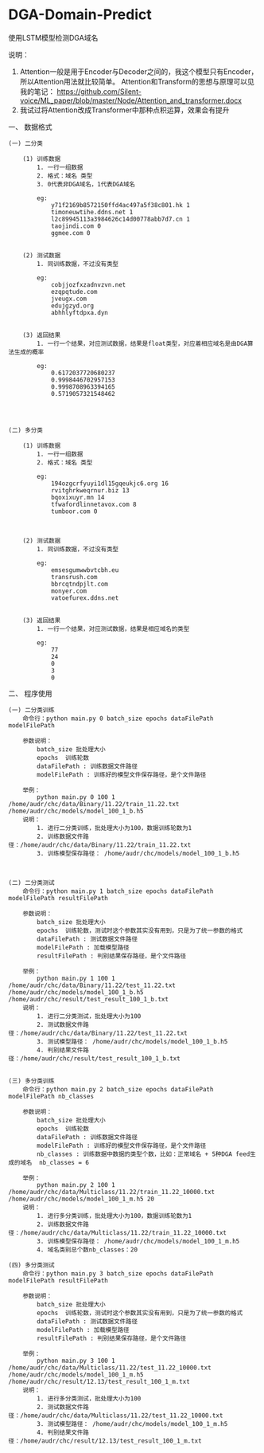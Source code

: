 # DGA-Domain-Predict
使用LSTM模型检测DGA域名


说明：
1. Attention一般是用于Encoder与Decoder之间的，我这个模型只有Encoder，所以Attention用法就比较简单。
Attention和Transform的思想与原理可以见我的笔记：
https://github.com/Silent-voice/ML_paper/blob/master/Node/Attention_and_transformer.docx
2. 我试过将Attention改成Transformer中那种点积运算，效果会有提升



一、 数据格式

    (一) 二分类

        (1) 训练数据
            1. 一行一组数据
            2. 格式：域名 类型
            3. 0代表非DGA域名，1代表DGA域名

            eg:
                y71f2169b8572150ffd4ac497a5f38c801.hk 1
                timoneuwtihe.ddns.net 1
                l2c89945113a3984626c14d00778abb7d7.cn 1
                taojindi.com 0
                ggmee.com 0


        (2) 测试数据
            1. 同训练数据，不过没有类型

            eg:
                cobjjozfxzadnvzvn.net
                ezqpqtude.com
                jveugx.com
                edujgzyd.org
                abhhlyftdpxa.dyn


        (3) 返回结果
            1. 一行一个结果，对应测试数据，结果是float类型，对应着相应域名是由DGA算法生成的概率

            eg:
                0.6172037720680237
                0.9998446702957153
                0.9998708963394165
                0.5719057321548462




    (二) 多分类

        (1) 训练数据
            1. 一行一组数据
            2. 格式：域名 类型

            eg:
                194ozgcrfyuyi1dl15gqeukjc6.org 16
                rvitghrkweqrnur.biz 13
                bqoxixuyr.mn 14
                tfwafordlinnetavox.com 8
                tumboor.com 0



        (2) 测试数据
            1. 同训练数据，不过没有类型

            eg:
                emsesgumwwbvtcbh.eu
                transrush.com
                bbrcqtndpjlt.com
                monyer.com
                vatoefurex.ddns.net


        (3) 返回结果
            1. 一行一个结果，对应测试数据，结果是相应域名的类型

            eg:
                77
                24
                0
                3
                0


二、 程序使用

    (一) 二分类训练
        命令行：python main.py 0 batch_size epochs dataFilePath modelFilePath

        参数说明：
            batch_size 批处理大小
            epochs  训练轮数
            dataFilePath : 训练数据文件路径
            modelFilePath : 训练好的模型文件保存路径，是个文件路径

        举例：
            python main.py 0 100 1 /home/audr/chc/data/Binary/11.22/train_11.22.txt /home/audr/chc/models/model_100_1_b.h5
        说明：
            1. 进行二分类训练，批处理大小为100，数据训练轮数为1
            2. 训练数据文件路径：/home/audr/chc/data/Binary/11.22/train_11.22.txt
            3. 训练模型保存路径： /home/audr/chc/models/model_100_1_b.h5



    (二) 二分类测试
        命令行：python main.py 1 batch_size epochs dataFilePath modelFilePath resultFilePath

        参数说明：
            batch_size 批处理大小
            epochs  训练轮数，测试时这个参数其实没有用到，只是为了统一参数的格式
            dataFilePath : 测试数据文件路径
            modelFilePath : 加载模型路径
            resultFilePath : 判别结果保存路径，是个文件路径

        举例：
            python main.py 1 100 1 /home/audr/chc/data/Binary/11.22/test_11.22.txt /home/audr/chc/models/model_100_1_b.h5 /home/audr/chc/result/test_result_100_1_b.txt
        说明：
            1. 进行二分类测试，批处理大小为100
            2. 测试数据文件路径：/home/audr/chc/data/Binary/11.22/test_11.22.txt
            3. 测试模型路径： /home/audr/chc/models/model_100_1_b.h5
            4. 判别结果文件路径：/home/audr/chc/result/test_result_100_1_b.txt


    (三) 多分类训练
        命令行：python main.py 2 batch_size epochs dataFilePath modelFilePath nb_classes

        参数说明：
            batch_size 批处理大小
            epochs  训练轮数
            dataFilePath : 训练数据文件路径
            modelFilePath : 训练好的模型文件保存路径，是个文件路径
            nb_classes : 训练数据中数据的类型个数，比如：正常域名 + 5种DGA feed生成的域名  nb_classes = 6

        举例：
            python main.py 2 100 1 /home/audr/chc/data/Multiclass/11.22/train_11.22_10000.txt /home/audr/chc/models/model_100_1_m.h5 20
        说明：
            1. 进行多分类训练，批处理大小为100，数据训练轮数为1
            2. 训练数据文件路径：/home/audr/chc/data/Multiclass/11.22/train_11.22_10000.txt
            3. 训练模型保存路径： /home/audr/chc/models/model_100_1_m.h5
            4. 域名类别总个数nb_classes：20

    (四) 多分类测试
        命令行：python main.py 3 batch_size epochs dataFilePath modelFilePath resultFilePath

        参数说明：
            batch_size 批处理大小
            epochs  训练轮数，测试时这个参数其实没有用到，只是为了统一参数的格式
            dataFilePath : 测试数据文件路径
            modelFilePath : 加载模型路径
            resultFilePath : 判别结果保存路径，是个文件路径

        举例：
            python main.py 3 100 1 /home/audr/chc/data/Multiclass/11.22/test_11.22_10000.txt /home/audr/chc/models/model_100_1_m.h5 /home/audr/chc/result/12.13/test_result_100_1_m.txt
        说明：
            1. 进行多分类测试，批处理大小为100
            2. 测试数据文件路径：/home/audr/chc/data/Multiclass/11.22/test_11.22_10000.txt
            3. 测试模型路径： /home/audr/chc/models/model_100_1_m.h5
            4. 判别结果文件路径：/home/audr/chc/result/12.13/test_result_100_1_m.txt


